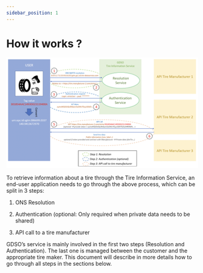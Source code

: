 ```yaml
---
sidebar_position: 1
---
```


# How it works ?

![Full process](/img/full_process.png)

To retrieve information about a tire through the Tire Information Service, an end-user application needs to go through
the above process, which can be split in 3 steps:

1. ONS Resolution
   
2. Authentication (optional: Only required when private data needs to be shared)
   
3. API call to a tire manufacturer


GDSO’s service is mainly involved in the first two steps (Resolution and Authentication). The last one is
managed between the customer and the appropriate tire maker.
This document will describe in more details how to go through all steps in the sections below.